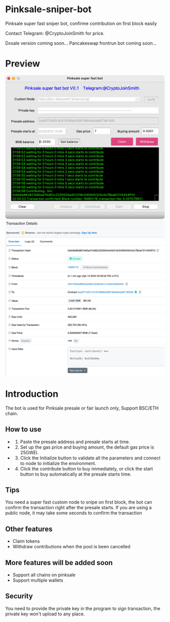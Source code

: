 # Pinksale-sniper-bot
Pinksale super fast sniper bot, confirme contribution on first block easily

Contact Telegram: @CryptoJoinSmith for price.

Dxsale version coming soon...
Pancakeswap frontrun bot coming soon...

# Preview

<img src="https://github.com/Crypto-KK/Pinksale-sniper-bot/blob/main/new_bot.png" />

<img src="https://github.com/Crypto-KK/Pinksale-sniper-bot/blob/main/new_transaction.png" />

# Introduction

The bot is used for Pinksale presale or fair launch only, Support BSC/ETH chain.

## How to use


* 1. Paste the presale address and presale starts at time.

* 2. Set up the gas price and buying amount, the default gas price is 25GWEI.

* 3. Click the Initialize button to validate all the parameters and connect to node to initialize the environment.

* 4. Click the contribute button to buy immediately, or click the start button to buy automatically at the presale starts time.

## Tips

You need a super fast custom node to snipe on first block, the bot can confirm the transaction right after the presale starts. If you are using a public node, it may take some seconds to confirm the transaction


## Other features

* Claim tokens
* Withdraw contributions when the pool is been cancelled

## More features will be added soon

* Support all chains on pinksale
* Support multiple wallets


## Security

You need to provide the private key in the program to sign transaction, the private key won't upload to any place.
